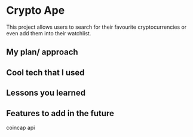 # Crypto Ape 

This project allows users to search for their favourite cryptocurrencies or even add them into their watchlist. 

## My plan/ approach

## Cool tech that I used

## Lessons you learned

## Features to add in the future


coincap api